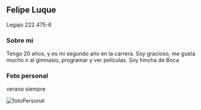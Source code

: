 ## Felipe Luque

Legajo 222.475-6

### Sobre mi

Tengo 20 años, y es mi segundo año en la carrera. Soy gracioso, me gusta mucho ir al gimnasio, programar y ver películas. Soy hincha de Boca

### Foto personal

verano siempre

![fotoPersonal](C:\Users\felil\Downloads\fotoPersonal.jpeg)
